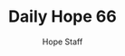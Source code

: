 ---
image: /assets/img/daily-hope-default-artwork.png
title: Daily Hope 66
number: 66
categories:
  - Daily Hope
author: Hope Staff
notes: Daily Hope 66
embed: >-
  <iframe style="border-radius:12px" src="https://open.spotify.com/embed/episode/7LofaGGQRRj75ncgls3Fid?utm_source=generator" width="100%" height="152" frameBorder="0" allowfullscreen="" allow="autoplay; clipboard-write; encrypted-media; fullscreen; picture-in-picture" loading="lazy"></iframe>
---